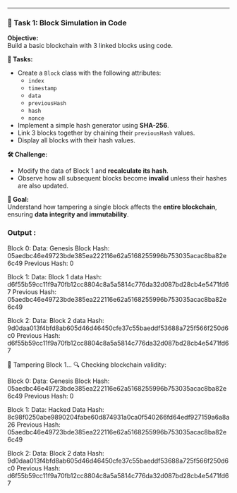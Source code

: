 ---

### 🔷 Task 1: Block Simulation in Code

**Objective:**  
Build a basic blockchain with 3 linked blocks using code.

**🧩 Tasks:**
- Create a `Block` class with the following attributes:
  - `index`
  - `timestamp`
  - `data`
  - `previousHash`
  - `hash`
  - `nonce`
- Implement a simple hash generator using **SHA-256**.
- Link 3 blocks together by chaining their `previousHash` values.
- Display all blocks with their hash values.

**🛠️ Challenge:**
- Modify the data of Block 1 and **recalculate its hash**.
- Observe how all subsequent blocks become **invalid** unless their hashes are also updated.

**🎯 Goal:**  
Understand how tampering a single block affects the **entire blockchain**, ensuring **data integrity and immutability**.

### Output :

 Block 0:
Data: Genesis Block
Hash: 05aedbc46e49723bde385ea222116e62a5168255996b753035acac8ba82e6c49
Previous Hash: 0

Block 1:
Data: Block 1 data
Hash: d6f55b59cc11f9a70fb12cc8804c8a5a5814c776da32d087bd28cb4e5471fd67
Previous Hash: 05aedbc46e49723bde385ea222116e62a5168255996b753035acac8ba82e6c49

Block 2:
Data: Block 2 data
Hash: 9d0daa013f4bfd8ab605d46d46450cfe37c55baeddf53688a725f566f250d6c0
Previous Hash: d6f55b59cc11f9a70fb12cc8804c8a5a5814c776da32d087bd28cb4e5471fd67

🔧 Tampering Block 1...
🔍 Checking blockchain validity:

Block 0:
Data: Genesis Block
Hash: 05aedbc46e49723bde385ea222116e62a5168255996b753035acac8ba82e6c49
Previous Hash: 0

Block 1:
Data: Hacked Data
Hash: 8c98f0250abe9890204fabe60d874931a0ca0f540266fd64edf927159a6a8a26
Previous Hash: 05aedbc46e49723bde385ea222116e62a5168255996b753035acac8ba82e6c49

Block 2:
Data: Block 2 data
Hash: 9d0daa013f4bfd8ab605d46d46450cfe37c55baeddf53688a725f566f250d6c0
Previous Hash: d6f55b59cc11f9a70fb12cc8804c8a5a5814c776da32d087bd28cb4e5471fd67
